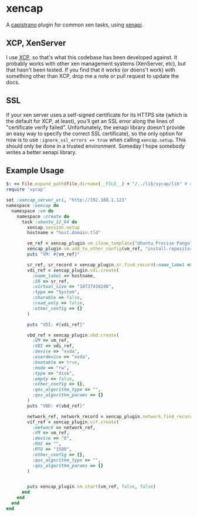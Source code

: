 # xencap

A [capistrano](https://github.com/capistrano/capistrano) plugin for common xen tasks, using [xenapi](https://github.com/meineerde/xenapi.rb).

## XCP, XenServer
I use [XCP](http://www.xen.org/products/cloudxen.html), so that's what this codebase has been developed against. It probably works with other xen management systems (XenServer, etc), but that hasn't been tested. If you find that it works (or doens't work) with something other than XCP, drop me a note or pull request to update the docs.

## SSL
If your xen server uses a self-signed certificate for its HTTPS site (which is the default for XCP, at least), you'll get an SSL error along the lines of "certificate verify failed". Unfortunately, the xenapi library doesn't provide an easy way to specify the correct SSL certificate), so the only option for now is to use `:ignore_ssl_errors => true` when calling `xencap.setup`. This should only be done in a trusted environment. Someday I hope somebody writes a better xenapi library.

## Example Usage
```ruby
$: << File.expand_path(File.dirname(__FILE__) + "/../lib/vycap/lib" # until there's a proper gem
require 'vycap'

set :xencap_server_uri, "http://192.168.1.123"
namespace :xencap do
  namespace :vm do
    namespace :create do
      task :ubuntu_12_04 do
        xencap.session.setup
        hostname = "host.domain.tld"

        vm_ref = xencap_plugin.vm.clone_template("Ubuntu Precise Pangolin 12.04 (64-bit)", hostname)
        xencap_plugin.vm.add_to_other_config(vm_ref, "install-repository", "http://us.archive.ubuntu.com/ubuntu/")
        puts "VM: #{vm_ref}"

        sr_ref, sr_record = xencap_plugin.sr.find_record(:name_label => "Local storage")
        vdi_ref = xencap_plugin.vdi.create(
          :name_label => hostname,
          :SR => sr_ref,
          :virtual_size => "10737418240",
          :type => "System",
          :sharable => false,
          :read_only => false,
          :other_config => {}
        )

        puts "VDI: #{vdi_ref}"

        vbd_ref = xencap_plugin.vbd.create(
          :VM => vm_ref,
          :VDI => vdi_ref,
          :device => "xvda",
          :userdevice => "xvda",
          :bootable => true,
          :mode => "rw",
          :type => "disk",
          :empty => false,
          :other_config => {},
          :qos_algorithm_type => "",
          :qos_algorithm_params => {}
        )
        puts "VBD: #{vbd_ref}"

        network_ref, network_record = xencap_plugin.network.find_record(:bridge => "xenbr0")
        vif_ref = xencap_plugin.vif.create(
          :network => network_ref,
          :VM => vm_ref,
          :device => "0",
          :MAC => "",
          :MTU => "1500",
          :other_config => {},
          :qos_algorithm_type => "",
          :qos_algorithm_params => {}
        )


        puts xencap_plugin.vm.start(vm_ref, false, false)
      end
    end
  end
end
```

